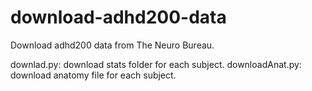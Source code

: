 # download-adhd200-data
Download adhd200 data from The Neuro Bureau.
 
downlad.py: download stats folder for each subject.
downloadAnat.py: download anatomy file for each subject.

